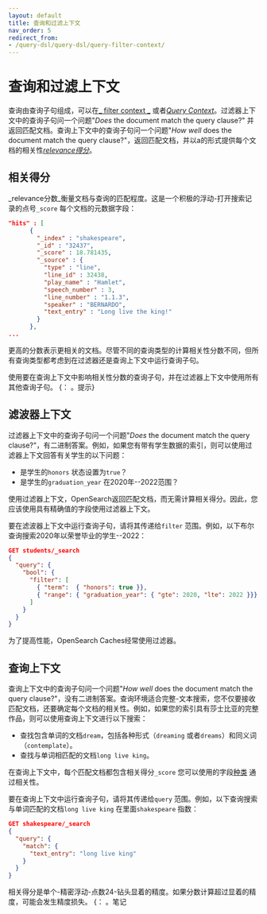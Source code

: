 ```yaml
---
layout: default
title: 查询和过滤上下文
nav_order: 5
redirect_from:
- /query-dsl/query-dsl/query-filter-context/
---
```


# 查询和过滤上下文

查询由查询子句组成，可以在[_ filter context _](#filter-context) 或者[_Query Context_](#query-context)。过滤器上下文中的查询子句问一个问题"_Does_ the document match the query clause?" 并返回匹配文档。查询上下文中的查询子句问一个问题"_How well_ does the document match the query clause?"，返回匹配文档，并以a的形式提供每个文档的相关性[_relevance得分_](#relevance-score)。

## 相关得分

_relevance分数_衡量文档与查询的匹配程度。这是一个积极的浮动-打开搜索记录的点号`_score` 每个文档的元数据字段：

```json
"hits" : [
      {
        "_index" : "shakespeare",
        "_id" : "32437",
        "_score" : 18.781435,
        "_source" : {
          "type" : "line",
          "line_id" : 32438,
          "play_name" : "Hamlet",
          "speech_number" : 3,
          "line_number" : "1.1.3",
          "speaker" : "BERNARDO",
          "text_entry" : "Long live the king!"
        }
      },
...
```

更高的分数表示更相关的文档。尽管不同的查询类型的计算相关性分数不同，但所有查询类型都考虑到在过滤器还是查询上下文中运行查询子句。

使用要在查询上下文中影响相关性分数的查询子句，并在过滤器上下文中使用所有其他查询子句。
{： 。提示}

## 滤波器上下文

过滤器上下文中的查询子句问一个问题"_Does_ the document match the query clause?"，有二进制答案。例如，如果您有带有学生数据的索引，则可以使用过滤器上下文回答有关学生的以下问题：

- 是学生的`honors` 状态设置为`true`？
- 是学生的`graduation_year` 在2020年--2022范围？

使用过滤器上下文，OpenSearch返回匹配文档，而无需计算相关得分。因此，您应该使用具有精确值的字段使用过滤器上下文。

要在滤波器上下文中运行查询子句，请将其传递给`filter` 范围。例如，以下布尔查询搜索2020年以荣誉毕业的学生--2022：

```json
GET students/_search
{
  "query": { 
    "bool": { 
      "filter": [ 
        { "term":  { "honors": true }},
        { "range": { "graduation_year": { "gte": 2020, "lte": 2022 }}}
      ]
    }
  }
}
```

为了提高性能，OpenSearch Caches经常使用过滤器。

## 查询上下文

查询上下文中的查询子句问一个问题"_How well_ does the document match the query clause?"，没有二进制答案。查询环境适合完整-文本搜索，您不仅要接收匹配文档，还要确定每个文档的相关性。例如，如果您的索引具有莎士比亚的完整作品，则可以使用查询上下文进行以下搜索：

- 查找包含单词的文档`dream`，包括各种形式（`dreaming` 或者`dreams`）和同义词（`contemplate`）。
- 查找与单词相匹配的文档`long live king`。

在查询上下文中，每个匹配文档都包含相关得分`_score` 您可以使用的字段[种类]({{site.url}}{{site.baseurl}}/opensearch/search/sort) 通过相关性。

要在查询上下文中运行查询子句，请将其传递给`query` 范围。例如，以下查询搜索与单词匹配的文档`long live king` 在里面`shakespeare` 指数：

```json
GET shakespeare/_search
{
  "query": {
    "match": {
      "text_entry": "long live king"
    }
  }
}
```

相关得分是单个-精密浮动-点数24-钻头显着的精度。如果分数计算超过显着的精度，可能会发生精度损失。
{： 。笔记

